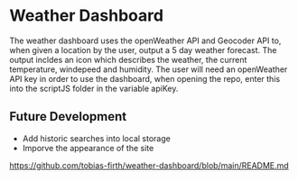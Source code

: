 # Weather Dashboard

The weather dashboard uses the openWeather API and Geocoder API to, when given a location by the user, output a 5 day weather forecast. 
The output incldes an icon which describes the weather, the current temperature, windepeed and humidity. 
The user will need an openWeather API key in order to use the dashboard, when opening the repo, enter this into the scriptJS folder in the variable apiKey.

## Future Development
- Add historic searches into local storage
- Imporve the appearance of the site


https://github.com/tobias-firth/weather-dashboard/blob/main/README.md
